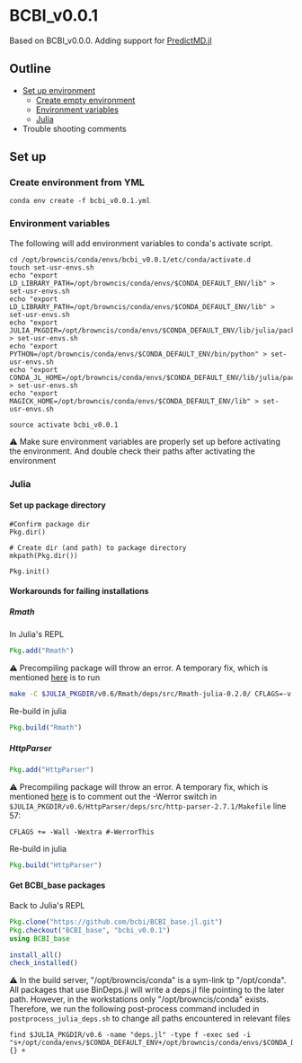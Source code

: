 
# BCBI_v0.0.1

Based on BCBI_v0.0.0. Adding support for [PredictMD.jl](https://github.com/bcbi/PredictMD.jl)

## Outline

* [Set up environment](#set-up)
	* [Create empty environment](#Create-Environment)
	* [Environment variables](#Environment-variables)
	* [Julia](#julia)
* Trouble shooting comments

## Set up

### Create environment from YML

```
conda env create -f bcbi_v0.0.1.yml
```

### Environment variables

The following will add environment variables to conda's activate script.

```
cd /opt/browncis/conda/envs/bcbi_v0.0.1/etc/conda/activate.d
touch set-usr-envs.sh
echo "export LD_LIBRARY_PATH=/opt/browncis/conda/envs/$CONDA_DEFAULT_ENV/lib" > set-usr-envs.sh
echo "export LD_LIBRARY_PATH=/opt/browncis/conda/envs/$CONDA_DEFAULT_ENV/lib" > set-usr-envs.sh
echo "export JULIA_PKGDIR=/opt/browncis/conda/envs/$CONDA_DEFAULT_ENV/lib/julia/packages" > set-usr-envs.sh
echo "export PYTHON=/opt/browncis/conda/envs/$CONDA_DEFAULT_ENV/bin/python" > set-usr-envs.sh
echo "export CONDA_JL_HOME=/opt/browncis/conda/envs/$CONDA_DEFAULT_ENV/lib/julia/packages/v0.6/Conda/deps/usr" > set-usr-envs.sh
echo "export MAGICK_HOME=/opt/browncis/conda/envs/$CONDA_DEFAULT_ENV/lib" > set-usr-envs.sh

source activate bcbi_v0.0.1
```

:warning: Make sure environment variables are properly set up before activating the environment. And double check their paths after activating the environment

### Julia

#### Set up package directory

```
#Confirm package dir
Pkg.dir()

# Create dir (and path) to package directory
mkpath(Pkg.dir())

Pkg.init()
```

#### Workarounds for failing installations

##### Rmath
In Julia's REPL

```julia
Pkg.add("Rmath")
```

:warning: Precompiling package will throw an error. A temporary fix, which is mentioned [here](https://github.com/JuliaStats/Rmath.jl/issues/40) is to run

```bash
make -C $JULIA_PKGDIR/v0.6/Rmath/deps/src/Rmath-julia-0.2.0/ CFLAGS=-v 
```

Re-build in julia

```julia
Pkg.build("Rmath")
````

##### HttpParser

```julia
Pkg.add("HttpParser")
```

:warning: Precompiling package will throw an error. A temporary fix, which is mentioned [here](https://github.com/JuliaWeb/HttpParser.jl/issues/75) is
to comment out the -Werror switch in `$JULIA_PKGDIR/v0.6/HttpParser/deps/src/http-parser-2.7.1/Makefile` line 57:

```
CFLAGS += -Wall -Wextra #-WerrorThis
```

Re-build in julia

```julia
Pkg.build("HttpParser")
```

#### Get BCBI_base packages

Back to Julia's REPL

```julia
Pkg.clone("https://github.com/bcbi/BCBI_base.jl.git")
Pkg.checkout("BCBI_base", "bcbi_v0.0.1")
using BCBI_base

install_all()
check_installed()
```

:warning: In the build server, "/opt/browncis/conda" is a sym-link tp "/opt/conda". All packages that use BinDeps.jl will write
a deps.jl file pointing to the later path. However, in the workstations only "/opt/browncis/conda" exists. Therefore, we run the following post-process command included in `postprocess_julia_deps.sh` to change all paths encountered in relevant files

```
find $JULIA_PKGDIR/v0.6 -name "deps.jl" -type f -exec sed -i "s+/opt/conda/envs/$CONDA_DEFAULT_ENV+/opt/browncis/conda/envs/$CONDA_DEFAULT_ENV+g" {} +
```

